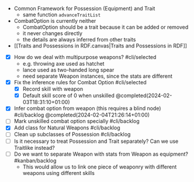 

+ Common Framework for Possession (Equipment) and Trait
	+ same function `advanceTraitList`
+ CombatOption is currently neither
	+ CombatOption should be a trait because it can be added or removed
	+ it never changes directly
	+ the details are always inferred from other traits
+ [[Traits and Possessions in RDF.canvas|Traits and Possessions in RDF]]
+ [x] How do we deal with multipurpose weapons?   #cli/selected
	+  e.g. throwing axe used as hatchet
	+ lance used as two-handed long spear
	+ need separate Weapon instances, since the stats are different
+ [x] Fix the inference rules for Combat Option #cli/selected
	+ [x]  Record skill with weapon
	+ [x] Default skill score of 0 when unskilled @completed(2024-02-03T18:31:10+01:00)
+ [x] Infer combat option from weapon (this requires a blind node) #cli/backlog  @completed(2024-02-04T21:26:14+01:00)
+ [ ] Mark unskilled combat option specially  #cli/backlog 
+ [x] Add class for Natural Weapons #cli/backlog
+ [ ] Clean up subclasses of Possession #cli/backlog
+ [ ] Is it necessary to treat Possession and Trait separately?  Can we use Traitlike instead?
+ [ ] Do we want to separate Weapon with stats from Weapon as equipment?  #kanban/backlog 
	+ This would allow us to link one piece of weaponry with different weapons using different skills